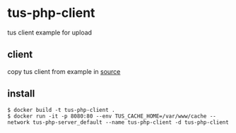 # tus-php-client
tus client example for upload

## client
copy tus client from example in [source](https://github.com/ankitpokhrel/tus-php/tree/main/example)

## install
```
$ docker build -t tus-php-client .
$ docker run -it -p 8080:80 --env TUS_CACHE_HOME=/var/www/cache --network tus-php-server_default --name tus-php-client -d tus-php-client
```
